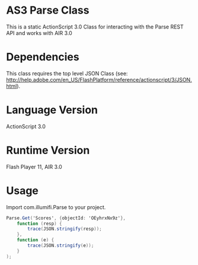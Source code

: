 AS3 Parse Class
=====================

This is a static ActionScript 3.0 Class for interacting with the Parse REST API and works with AIR 3.0


Dependencies
=====================
This class requires the top level JSON Class (see: http://help.adobe.com/en_US/FlashPlatform/reference/actionscript/3/JSON.html). 


Language Version
=====================
ActionScript 3.0


Runtime Version 
=====================
Flash Player 11, AIR 3.0


Usage
=====================

Import com.illumifi.Parse to your project. 
```actionscript
Parse.Get('Scores', {objectId: 'OEyhrxNx9z'},	function (resp) {		trace(JSON.stringify(resp));	},	function (e) {		trace(JSON.stringify(e));	}
);```